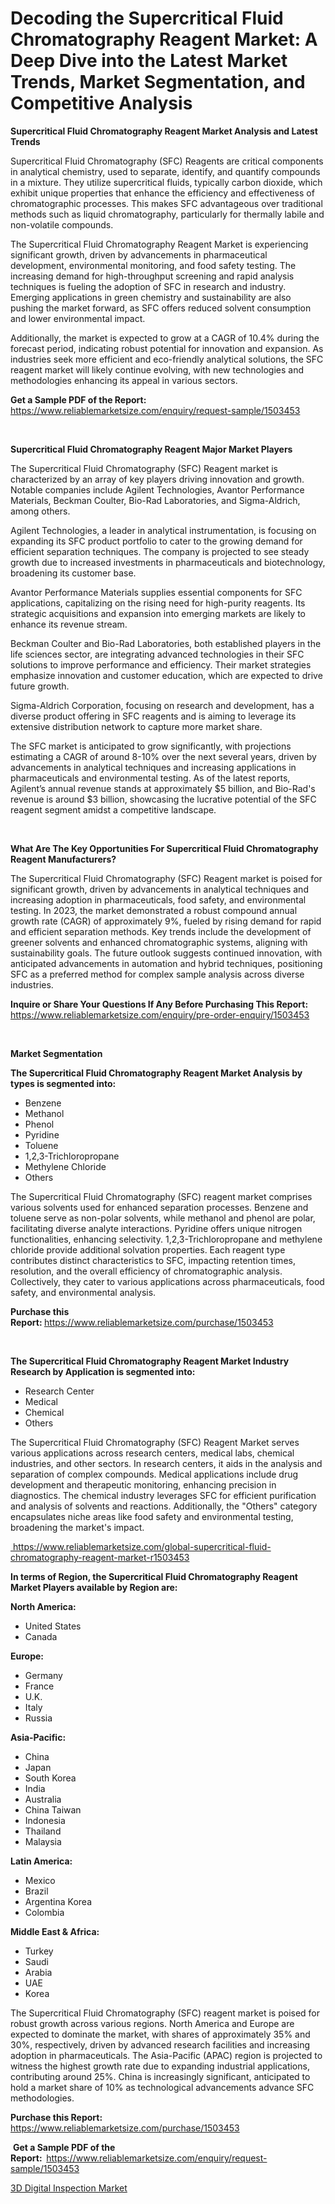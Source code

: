 <p><h1>Decoding the Supercritical Fluid Chromatography Reagent Market: A Deep Dive into the Latest Market Trends, Market Segmentation, and Competitive Analysis</h1></p><p><strong>Supercritical Fluid Chromatography Reagent Market Analysis and Latest Trends</strong></p>
<p><p>Supercritical Fluid Chromatography (SFC) Reagents are critical components in analytical chemistry, used to separate, identify, and quantify compounds in a mixture. They utilize supercritical fluids, typically carbon dioxide, which exhibit unique properties that enhance the efficiency and effectiveness of chromatographic processes. This makes SFC advantageous over traditional methods such as liquid chromatography, particularly for thermally labile and non-volatile compounds.</p><p>The Supercritical Fluid Chromatography Reagent Market is experiencing significant growth, driven by advancements in pharmaceutical development, environmental monitoring, and food safety testing. The increasing demand for high-throughput screening and rapid analysis techniques is fueling the adoption of SFC in research and industry. Emerging applications in green chemistry and sustainability are also pushing the market forward, as SFC offers reduced solvent consumption and lower environmental impact.</p><p>Additionally, the market is expected to grow at a CAGR of 10.4% during the forecast period, indicating robust potential for innovation and expansion. As industries seek more efficient and eco-friendly analytical solutions, the SFC reagent market will likely continue evolving, with new technologies and methodologies enhancing its appeal in various sectors.</p></p>
<p><strong>Get a Sample PDF of the Report:&nbsp;</strong> <a href="https://www.reliablemarketsize.com/enquiry/request-sample/1503453?utm_campaign=3348&utm_medium=2&utm_source=Github&utm_content=ia&utm_term=23032025&utm_id=supercritical-fluid-chromatography-reagent">https://www.reliablemarketsize.com/enquiry/request-sample/1503453</a></p>
<p>&nbsp;</p>
<p><strong>Supercritical Fluid Chromatography Reagent Major Market Players</strong></p>
<p><p>The Supercritical Fluid Chromatography (SFC) Reagent market is characterized by an array of key players driving innovation and growth. Notable companies include Agilent Technologies, Avantor Performance Materials, Beckman Coulter, Bio-Rad Laboratories, and Sigma-Aldrich, among others. </p><p>Agilent Technologies, a leader in analytical instrumentation, is focusing on expanding its SFC product portfolio to cater to the growing demand for efficient separation techniques. The company is projected to see steady growth due to increased investments in pharmaceuticals and biotechnology, broadening its customer base.</p><p>Avantor Performance Materials supplies essential components for SFC applications, capitalizing on the rising need for high-purity reagents. Its strategic acquisitions and expansion into emerging markets are likely to enhance its revenue stream.</p><p>Beckman Coulter and Bio-Rad Laboratories, both established players in the life sciences sector, are integrating advanced technologies in their SFC solutions to improve performance and efficiency. Their market strategies emphasize innovation and customer education, which are expected to drive future growth.</p><p>Sigma-Aldrich Corporation, focusing on research and development, has a diverse product offering in SFC reagents and is aiming to leverage its extensive distribution network to capture more market share.</p><p>The SFC market is anticipated to grow significantly, with projections estimating a CAGR of around 8-10% over the next several years, driven by advancements in analytical techniques and increasing applications in pharmaceuticals and environmental testing. As of the latest reports, Agilent’s annual revenue stands at approximately $5 billion, and Bio-Rad's revenue is around $3 billion, showcasing the lucrative potential of the SFC reagent segment amidst a competitive landscape.</p></p>
<p>&nbsp;</p>
<p><strong>What Are The Key Opportunities For Supercritical Fluid Chromatography Reagent Manufacturers?</strong></p>
<p><p>The Supercritical Fluid Chromatography (SFC) Reagent market is poised for significant growth, driven by advancements in analytical techniques and increasing adoption in pharmaceuticals, food safety, and environmental testing. In 2023, the market demonstrated a robust compound annual growth rate (CAGR) of approximately 9%, fueled by rising demand for rapid and efficient separation methods. Key trends include the development of greener solvents and enhanced chromatographic systems, aligning with sustainability goals. The future outlook suggests continued innovation, with anticipated advancements in automation and hybrid techniques, positioning SFC as a preferred method for complex sample analysis across diverse industries.</p></p>
<p><strong>Inquire or Share Your Questions If Any Before Purchasing This Report:</strong> <a href="https://www.reliablemarketsize.com/enquiry/pre-order-enquiry/1503453?utm_campaign=3348&utm_medium=2&utm_source=Github&utm_content=ia&utm_term=23032025&utm_id=supercritical-fluid-chromatography-reagent">https://www.reliablemarketsize.com/enquiry/pre-order-enquiry/1503453</a></p>
<p>&nbsp;</p>
<p><strong>Market Segmentation</strong></p>
<p><strong>The Supercritical Fluid Chromatography Reagent Market Analysis by types is segmented into:</strong></p>
<p><ul><li>Benzene</li><li>Methanol</li><li>Phenol</li><li>Pyridine</li><li>Toluene</li><li>1,2,3-Trichloropropane</li><li>Methylene Chloride</li><li>Others</li></ul></p>
<p><p>The Supercritical Fluid Chromatography (SFC) reagent market comprises various solvents used for enhanced separation processes. Benzene and toluene serve as non-polar solvents, while methanol and phenol are polar, facilitating diverse analyte interactions. Pyridine offers unique nitrogen functionalities, enhancing selectivity. 1,2,3-Trichloropropane and methylene chloride provide additional solvation properties. Each reagent type contributes distinct characteristics to SFC, impacting retention times, resolution, and the overall efficiency of chromatographic analysis. Collectively, they cater to various applications across pharmaceuticals, food safety, and environmental analysis.</p></p>
<p><strong>Purchase this Report:&nbsp;</strong><a href="https://www.reliablemarketsize.com/purchase/1503453?utm_campaign=3348&utm_medium=2&utm_source=Github&utm_content=ia&utm_term=23032025&utm_id=supercritical-fluid-chromatography-reagent">https://www.reliablemarketsize.com/purchase/1503453</a></p>
<p>&nbsp;</p>
<p><strong>The Supercritical Fluid Chromatography Reagent Market Industry Research by Application is segmented into:</strong></p>
<p><ul><li>Research Center</li><li>Medical</li><li>Chemical</li><li>Others</li></ul></p>
<p><p>The Supercritical Fluid Chromatography (SFC) Reagent Market serves various applications across research centers, medical labs, chemical industries, and other sectors. In research centers, it aids in the analysis and separation of complex compounds. Medical applications include drug development and therapeutic monitoring, enhancing precision in diagnostics. The chemical industry leverages SFC for efficient purification and analysis of solvents and reactions. Additionally, the "Others" category encapsulates niche areas like food safety and environmental testing, broadening the market's impact.</p></p>
<p><a href="https://www.reliablemarketsize.com/global-supercritical-fluid-chromatography-reagent-market-r1503453?utm_campaign=3348&utm_medium=2&utm_source=Github&utm_content=ia&utm_term=23032025&utm_id=supercritical-fluid-chromatography-reagent">&nbsp;https://www.reliablemarketsize.com/global-supercritical-fluid-chromatography-reagent-market-r1503453</a></p>
<p><strong>In terms of Region, the Supercritical Fluid Chromatography Reagent Market Players available by Region are:</strong></p>
<p>
    <p> <strong> North America: </strong>
        <ul>
            <li>United States</li>
            <li>Canada</li>
        </ul>
        </p> 
    <p> <strong> Europe: </strong>
        <ul>
            <li>Germany</li>
            <li>France</li>
            <li>U.K.</li>
            <li>Italy</li>
            <li>Russia</li>
        </ul>
        </p> 
    <p> <strong> Asia-Pacific: </strong>
        <ul>
            <li>China</li>
            <li>Japan</li>
            <li>South Korea</li>
            <li>India</li>
            <li>Australia</li>
            <li>China Taiwan</li>
            <li>Indonesia</li>
            <li>Thailand</li>
            <li>Malaysia</li>
        </ul>
        </p> 
    <p> <strong> Latin America: </strong>
        <ul>
            <li>Mexico</li>
            <li>Brazil</li>
            <li>Argentina Korea</li>
            <li>Colombia</li>
        </ul>
        </p> 
    <p> <strong> Middle East & Africa: </strong>
        <ul>
            <li>Turkey</li>
            <li>Saudi</li>
            <li>Arabia</li>
            <li>UAE</li>
            <li>Korea</li>
        </ul>
    </p>
    </p>
<p><p>The Supercritical Fluid Chromatography (SFC) reagent market is poised for robust growth across various regions. North America and Europe are expected to dominate the market, with shares of approximately 35% and 30%, respectively, driven by advanced research facilities and increasing adoption in pharmaceuticals. The Asia-Pacific (APAC) region is projected to witness the highest growth rate due to expanding industrial applications, contributing around 25%. China is increasingly significant, anticipated to hold a market share of 10% as technological advancements advance SFC methodologies.</p></p>
<p><strong>Purchase this Report: </strong><a href="https://www.reliablemarketsize.com/purchase/1503453?utm_campaign=3348&utm_medium=2&utm_source=Github&utm_content=ia&utm_term=23032025&utm_id=supercritical-fluid-chromatography-reagent">https://www.reliablemarketsize.com/purchase/1503453</a></p>
<p>&nbsp;<strong>Get a Sample PDF of the Report:&nbsp;&nbsp;</strong><a href="https://www.reliablemarketsize.com/enquiry/request-sample/1503453?utm_campaign=3348&utm_medium=2&utm_source=Github&utm_content=ia&utm_term=23032025&utm_id=supercritical-fluid-chromatography-reagent">https://www.reliablemarketsize.com/enquiry/request-sample/1503453</a></p>
<p><strong></strong></p>
<p><p><a href="https://github.com/tafuaraasswn/Market-Research-Report-List-1/blob/main/3d-digital-inspection-market.md?utm_campaign=3348&utm_medium=2&utm_source=Github&utm_content=ia&utm_term=23032025&utm_id=supercritical-fluid-chromatography-reagent">3D Digital Inspection Market</a></p></p>